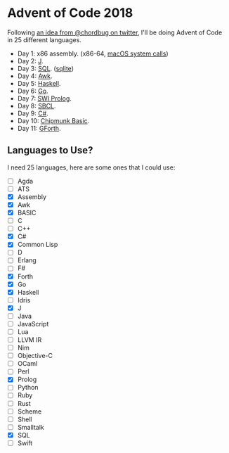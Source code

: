 # Advent of Code 2018

Following [an idea from @chordbug on twitter][tweet], I'll be doing Advent of Code in 25 different languages.

[tweet]: https://twitter.com/chordbug/status/1068321394897899520

- Day 1: x86 assembly. (x86-64, [macOS system calls])
- Day 2: [J].
- Day 3: [SQL]. ([sqlite])
- Day 4: [Awk].
- Day 5: [Haskell].
- Day 6: [Go].
- Day 7: [SWI Prolog].
- Day 8: [SBCL].
- Day 9: [C#].
- Day 10: [Chipmunk Basic].
- Day 11: [GForth].

[macos system calls]: https://stackoverflow.com/questions/48845697/macos-64-bit-system-call-table
[j]: http://www.jsoftware.com/
[sql]: https://en.wikipedia.org/wiki/SQL
[sqlite]: https://www.sqlite.org/index.html
[awk]: https://en.wikipedia.org/wiki/AWK
[haskell]: https://www.haskell.org/
[go]: https://golang.org/
[swi prolog]: http://www.swi-prolog.org/
[sbcl]: http://www.sbcl.org/
[c#]: https://www.mono-project.com/
[chipmunk basic]: http://www.nicholson.com/rhn/basic/
[gforth]: https://www.gnu.org/software/gforth/

## Languages to Use?

I need 25 languages, here are some ones that I could use:

- [ ] Agda
- [ ] ATS
- [x] Assembly
- [x] Awk
- [x] BASIC
- [ ] C
- [ ] C++
- [x] C#
- [x] Common Lisp
- [ ] D
- [ ] Erlang
- [ ] F#
- [x] Forth
- [x] Go
- [x] Haskell
- [ ] Idris
- [x] J
- [ ] Java
- [ ] JavaScript
- [ ] Lua
- [ ] LLVM IR
- [ ] Nim
- [ ] Objective-C
- [ ] OCaml
- [ ] Perl
- [x] Prolog
- [ ] Python
- [ ] Ruby
- [ ] Rust
- [ ] Scheme
- [ ] Shell
- [ ] Smalltalk
- [x] SQL
- [ ] Swift
